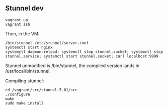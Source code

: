 Stunnel dev
-----------

```
vagrant up
vagrant ssh
```

Then, in the VM:

```
/bin/stunnel /etc/stunnel/server.conf
systemctl start nginx
systemctl daemon-reload; systemctl stop stunnel.socket; systemctl stop stunnel.service; systemctl start stunnel.socket; curl localhost:9999
```

Stunnel unmodified is /bin/stunnel, the compiled version lands in /usr/local/bin/stunnel.

Compiling stunnel:

```
cd /vagrant/src/stunnel-5.01/src
./configure
make
sudo make install
```

